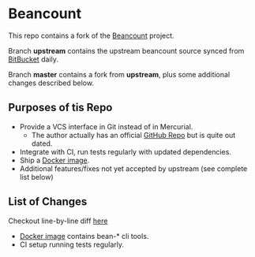 # Beancount

This repo contains a fork of the [Beancount](https://bitbucket.org/blais/beancount/) project.

Branch **upstream** contains the upstream beancount source synced from [BitBucket](https://bitbucket.org/blais/beancount/) daily.

Branch **master** contains a fork from **upstream**, plus some additional changes described below.

## Purposes of tis Repo
- Provide a VCS interface in Git instead of in Mercurial.
    - The author actually has an official [GitHub Repo](https://github.com/beancount/beancount) but is quite out dated.
- Integrate with CI, run tests regularly with updated dependencies.
- Ship a [Docker image](https://hub.docker.com/r/bananawanted/beancount).
- Additional features/fixes not yet accepted by upstream (see complete list below)

## List of Changes
Checkout line-by-line diff [here](https://github.com/BananaWanted/beancount/pull/1)

- [Docker image](https://hub.docker.com/r/bananawanted/beancount) contains bean-* cli tools.
- CI setup running tests regularly.
